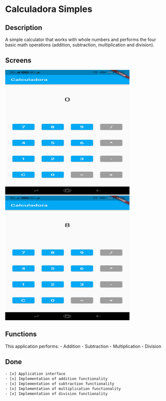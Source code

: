 # Calculadora Simples

## Description
  A simple calculator that works with whole numbers and performs the four basic math operations (addition, subtraction, multiplication and division).

## Screens
   <img src="https://github.com/jorge-canuto/projeto_calculadora/blob/master/images/calculadora_screen1.jpeg" height="400" width="400">
   <img src="https://github.com/jorge-canuto/projeto_calculadora/blob/master/images/calculadora_screen2.jpeg" height="400" width="400">

## Functions
  This application performs:
          - Addition
          - Subtraction
          - Multiplication
          - Division
          
## Done
    - [x] Application interface
    - [x] Implementation of addition functionality
    - [x] Implementation of subtraction functionality
    - [x] Implementation of multiplication functionality
    - [x] Implementation of division functionality

